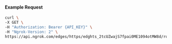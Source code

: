 <!-- Code generated for API Clients. DO NOT EDIT. -->

#### Example Request

```bash
curl \
-X GET \
-H "Authorization: Bearer {API_KEY}" \
-H "Ngrok-Version: 2" \
https://api.ngrok.com/edges/https/edghts_2tcUZwajS7fpai0ME1094otMW8d/routes/edghtsrt_2tcUZynd2i2EDSw6mtUNKpM5Swj/response_headers
```
